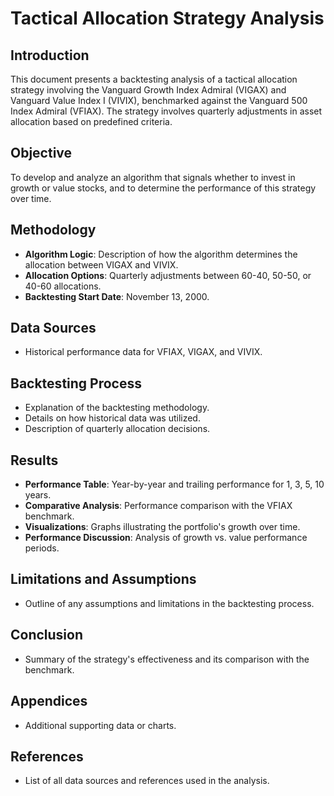 # Tactical Allocation Strategy Analysis

## Introduction
This document presents a backtesting analysis of a tactical allocation strategy involving the Vanguard Growth Index Admiral (VIGAX) and Vanguard Value Index I (VIVIX), benchmarked against the Vanguard 500 Index Admiral (VFIAX). The strategy involves quarterly adjustments in asset allocation based on predefined criteria.

## Objective
To develop and analyze an algorithm that signals whether to invest in growth or value stocks, and to determine the performance of this strategy over time.

## Methodology
- **Algorithm Logic**: Description of how the algorithm determines the allocation between VIGAX and VIVIX.
- **Allocation Options**: Quarterly adjustments between 60-40, 50-50, or 40-60 allocations.
- **Backtesting Start Date**: November 13, 2000.

## Data Sources
- Historical performance data for VFIAX, VIGAX, and VIVIX.

## Backtesting Process
- Explanation of the backtesting methodology.
- Details on how historical data was utilized.
- Description of quarterly allocation decisions.

## Results
- **Performance Table**: Year-by-year and trailing performance for 1, 3, 5, 10 years.
- **Comparative Analysis**: Performance comparison with the VFIAX benchmark.
- **Visualizations**: Graphs illustrating the portfolio's growth over time.
- **Performance Discussion**: Analysis of growth vs. value performance periods.

## Limitations and Assumptions
- Outline of any assumptions and limitations in the backtesting process.

## Conclusion
- Summary of the strategy's effectiveness and its comparison with the benchmark.

## Appendices
- Additional supporting data or charts.

## References
- List of all data sources and references used in the analysis.

